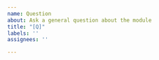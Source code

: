 ```yaml
---
name: Question
about: Ask a general question about the module
title: "[Q]"
labels: ''
assignees: ''

---
```



